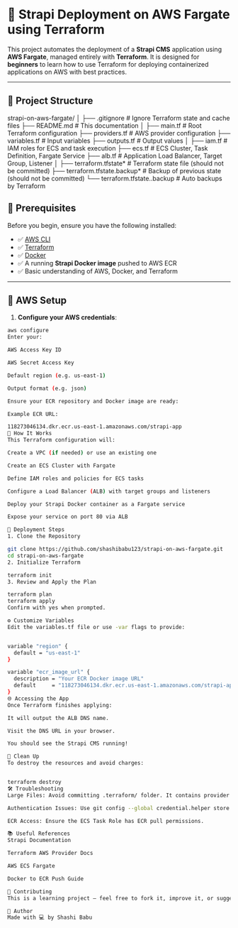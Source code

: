 # 🚀 Strapi Deployment on AWS Fargate using Terraform

This project automates the deployment of a **Strapi CMS** application using **AWS Fargate**, managed entirely with **Terraform**. It is designed for **beginners** to learn how to use Terraform for deploying containerized applications on AWS with best practices.

---

## 📁 Project Structure

strapi-on-aws-fargate/ 
│ ├── .gitignore # Ignore Terraform state and cache files
├── README.md # This documentation
│ ├── main.tf # Root Terraform configuration ├── providers.tf # AWS provider configuration ├── variables.tf # Input variables ├── outputs.tf # Output values │ ├── iam.tf # IAM roles for ECS and task execution ├── ecs.tf # ECS Cluster, Task Definition, Fargate Service ├── alb.tf # Application Load Balancer, Target Group, Listener │ ├── terraform.tfstate* # Terraform state file (should not be committed) ├── terraform.tfstate.backup* # Backup of previous state (should not be committed) └── terraform.tfstate..backup # Auto backups by Terraform



## 🧠 Prerequisites

Before you begin, ensure you have the following installed:

- ✅ [AWS CLI](https://docs.aws.amazon.com/cli/latest/userguide/install-cliv2.html)
- ✅ [Terraform](https://developer.hashicorp.com/terraform/downloads)
- ✅ [Docker](https://www.docker.com/products/docker-desktop/)
- ✅ A running **Strapi Docker image** pushed to AWS ECR
- ✅ Basic understanding of AWS, Docker, and Terraform

---

## 🔐 AWS Setup

1. **Configure your AWS credentials**:

```bash
aws configure
Enter your:

AWS Access Key ID

AWS Secret Access Key

Default region (e.g. us-east-1)

Output format (e.g. json)

Ensure your ECR repository and Docker image are ready:

Example ECR URL:

118273046134.dkr.ecr.us-east-1.amazonaws.com/strapi-app
🔧 How It Works
This Terraform configuration will:

Create a VPC (if needed) or use an existing one

Create an ECS Cluster with Fargate

Define IAM roles and policies for ECS tasks

Configure a Load Balancer (ALB) with target groups and listeners

Deploy your Strapi Docker container as a Fargate service

Expose your service on port 80 via ALB

🚀 Deployment Steps
1. Clone the Repository

git clone https://github.com/shashibabu123/strapi-on-aws-fargate.git
cd strapi-on-aws-fargate
2. Initialize Terraform

terraform init
3. Review and Apply the Plan

terraform plan
terraform apply
Confirm with yes when prompted.

⚙️ Customize Variables
Edit the variables.tf file or use -var flags to provide:


variable "region" {
  default = "us-east-1"
}

variable "ecr_image_url" {
  description = "Your ECR Docker image URL"
  default     = "118273046134.dkr.ecr.us-east-1.amazonaws.com/strapi-app"
}
🌐 Accessing the App
Once Terraform finishes applying:

It will output the ALB DNS name.

Visit the DNS URL in your browser.

You should see the Strapi CMS running!

🧽 Clean Up
To destroy the resources and avoid charges:


terraform destroy
🛠️ Troubleshooting
Large Files: Avoid committing .terraform/ folder. It contains provider binaries that exceed GitHub’s 100MB limit.

Authentication Issues: Use git config --global credential.helper store or use SSH URLs for secure GitHub access.

ECR Access: Ensure the ECS Task Role has ECR pull permissions.

📚 Useful References
Strapi Documentation

Terraform AWS Provider Docs

AWS ECS Fargate

Docker to ECR Push Guide

🙌 Contributing
This is a learning project — feel free to fork it, improve it, or suggest enhancements!

📩 Author
Made with 💻 by Shashi Babu

